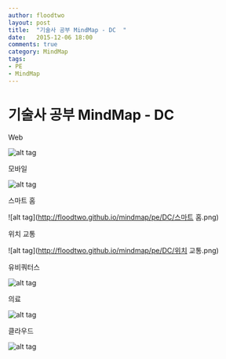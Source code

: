 ```yaml
---
author: floodtwo
layout: post
title:  "기술사 공부 MindMap - DC  "
date:   2015-12-06 18:00
comments: true
category: MindMap 
tags: 
- PE
- MindMap
---
```


# 기술사 공부 MindMap - DC


Web

![alt tag](http://floodtwo.github.io/mindmap/pe/DC/Web.png)

모바일

![alt tag](http://floodtwo.github.io/mindmap/pe/DC/모바일.png)

스마트 홈

![alt tag](http://floodtwo.github.io/mindmap/pe/DC/스마트 홈.png)

위치 교통

![alt tag](http://floodtwo.github.io/mindmap/pe/DC/위치 교통.png)


유비쿼터스

![alt tag](http://floodtwo.github.io/mindmap/pe/DC/유비쿼터스.png)

의료 

![alt tag](http://floodtwo.github.io/mindmap/pe/DC/의료.png)

클라우드 

![alt tag](http://floodtwo.github.io/mindmap/pe/DC/클라우드.png)



